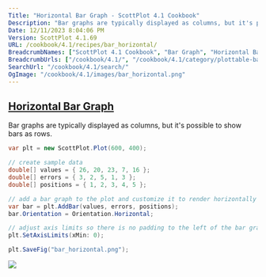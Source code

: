 ```yaml
---
Title: "Horizontal Bar Graph - ScottPlot 4.1 Cookbook"
Description: "Bar graphs are typically displayed as columns, but it's possible to show bars as rows."
Date: 12/11/2023 8:04:06 PM
Version: ScottPlot 4.1.69
URL: /cookbook/4.1/recipes/bar_horizontal/
BreadcrumbNames: ["ScottPlot 4.1 Cookbook", "Bar Graph", "Horizontal Bar Graph"]
BreadcrumbUrls: ["/cookbook/4.1/", "/cookbook/4.1/category/plottable-bar-graph", "/cookbook/4.1/recipes/bar_horizontal/"]
SearchUrl: "/cookbook/4.1/search/"
OgImage: "/cookbook/4.1/images/bar_horizontal.png"
---
```


<h2><a href='/cookbook/4.1/recipes/bar_horizontal/'>Horizontal Bar Graph</a></h2>

Bar graphs are typically displayed as columns, but it's possible to show bars as rows.

```cs
var plt = new ScottPlot.Plot(600, 400);

// create sample data
double[] values = { 26, 20, 23, 7, 16 };
double[] errors = { 3, 2, 5, 1, 3 };
double[] positions = { 1, 2, 3, 4, 5 };

// add a bar graph to the plot and customize it to render horizontally
var bar = plt.AddBar(values, errors, positions);
bar.Orientation = Orientation.Horizontal;

// adjust axis limits so there is no padding to the left of the bar graph
plt.SetAxisLimits(xMin: 0);

plt.SaveFig("bar_horizontal.png");
```

<img src='../../images/bar_horizontal.png' class='d-block mx-auto my-5' />


